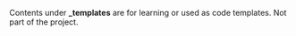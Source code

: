 Contents under **_templates** are for learning or used as code templates.  Not part of the project.  